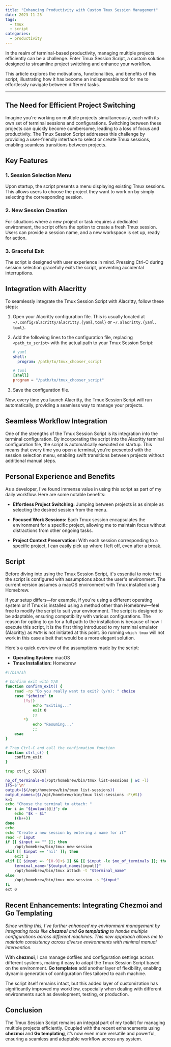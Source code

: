 ```yaml
---
title: "Enhancing Productivity with Custom Tmux Session Management"
date: 2023-11-25
tags:
  - tmux
  - script
categories:
  - productivity
---
```


In the realm of terminal-based productivity, managing multiple projects efficiently can be a challenge. Enter Tmux Session Script, a custom solution designed to streamline project switching and enhance your workflow.

<!--more-->

This article explores the motivations, functionalities, and benefits of this script, illustrating how it has become an indispensable tool for me to effortlessly navigate between different tasks.

---

## The Need for Efficient Project Switching

Imagine you're working on multiple projects simultaneously, each with its own set of terminal sessions and configurations. Switching between these projects can quickly become cumbersome, leading to a loss of focus and productivity. The Tmux Session Script addresses this challenge by providing a user-friendly interface to select or create Tmux sessions, enabling seamless transitions between projects.

## Key Features

### 1. **Session Selection Menu**

Upon startup, the script presents a menu displaying existing Tmux sessions. This allows users to choose the project they want to work on by simply selecting the corresponding session.

### 2. **New Session Creation**

For situations where a new project or task requires a dedicated environment, the script offers the option to create a fresh Tmux session. Users can provide a session name, and a new workspace is set up, ready for action.

### 3. **Graceful Exit**

The script is designed with user experience in mind. Pressing Ctrl-C during session selection gracefully exits the script, preventing accidental interruptions.

## Integration with Alacritty

To seamlessly integrate the Tmux Session Script with Alacritty, follow these steps:

1. Open your Alacritty configuration file. This is usually located at `~/.config/alacritty/alacritty.{yaml,toml}` or `~/.alacritty.{yaml, toml}`.

2. Add the following lines to the configuration file, replacing `<path_to_script>` with the actual path to your Tmux Session Script:

   ```yaml
   # yaml
   shell:
     program: /path/to/tmux_chooser_script
   ```

   ```toml
   # toml
   [shell]
   program = "/path/to/tmux_chooser_script"
   ```

3. Save the configuration file.

Now, every time you launch Alacritty, the Tmux Session Script will run automatically, providing a seamless way to manage your projects.

## Seamless Workflow Integration

One of the strengths of the Tmux Session Script is its integration into the terminal configuration. By incorporating the script into the Alacritty terminal configuration file, the script is automatically executed on startup. This means that every time you open a terminal, you're presented with the session selection menu, enabling swift transitions between projects without additional manual steps.

## Personal Experience and Benefits

As a developer, I've found immense value in using this script as part of my daily workflow. Here are some notable benefits:

- **Effortless Project Switching:** Jumping between projects is as simple as selecting the desired session from the menu.

- **Focused Work Sessions:** Each Tmux session encapsulates the environment for a specific project, allowing me to maintain focus without distractions from other ongoing tasks.

- **Project Context Preservation:** With each session corresponding to a specific project, I can easily pick up where I left off, even after a break.

## Script

Before diving into using the Tmux Session Script, it's essential to note that the script is configured with assumptions about the user's environment. The current version assumes a macOS environment with Tmux installed using Homebrew.

If your setup differs—for example, if you're using a different operating system or if Tmux is installed using a method other than Homebrew—feel free to modify the script to suit your environment. The script is designed to be adaptable, ensuring compatibility with various configurations.
The reason for opting to go for a full path to the installation is because of how I execute this script, it is the first thing introduced to my terminal emulator (Alacritty) as `PATH` is not initiated at this point. So running `which tmux` will not work in this case albeit that would be a more elegant solution.

Here's a quick overview of the assumptions made by the script:

- **Operating System:** macOS
- **Tmux Installation:** Homebrew

```bash
#!/bin/sh

# Confirm exit with Y/N
function confirm_exit() {
    read -rp "Do you really want to exit? (y/n): " choice
    case "$choice" in
        [Yy])
            echo "Exiting..."
            exit 0
            ;;
        *)
            echo "Resuming..."
            ;;
    esac
}

# Trap Ctrl-C and call the confirmation function
function ctrl_c() {
    confirm_exit
}

trap ctrl_c SIGINT

no_of_terminals=$(/opt/homebrew/bin/tmux list-sessions | wc -l)
IFS=$'\n'
output=($(/opt/homebrew/bin/tmux list-sessions))
output_names=($(/opt/homebrew/bin/tmux list-sessions -F\#S))
k=1
echo "Choose the terminal to attach: "
for i in "${output[@]}"; do
	echo "$k - $i"
	((k++))
done
echo
echo "Create a new session by entering a name for it"
read -r input
if [[ $input == "" ]]; then
	/opt/homebrew/bin/tmux new-session
elif [[ $input == 'nil' ]]; then
	exit 1
elif [[ $input =~ ^[0-9]+$ ]] && [[ $input -le $no_of_terminals ]]; then
    terminal_name="${output_names[input]}"
	/opt/homebrew/bin/tmux attach -t "$terminal_name"
else
	/opt/homebrew/bin/tmux new-session -s "$input"
fi
ext 0
```

## Recent Enhancements: Integrating Chezmoi and Go Templating

_Since writing this, I’ve further enhanced my environment management by integrating tools like **chezmoi** and **Go templating** to handle multiple configurations across different machines. This new approach allows me to maintain consistency across diverse environments with minimal manual intervention._

With **chezmoi**, I can manage dotfiles and configuration settings across different systems, making it easy to adapt the Tmux Session Script based on the environment. **Go templates** add another layer of flexibility, enabling dynamic generation of configuration files tailored to each machine.

The script itself remains intact, but this added layer of customization has significantly improved my workflow, especially when dealing with different environments such as development, testing, or production.

## Conclusion

The Tmux Session Script remains an integral part of my toolkit for managing multiple projects efficiently. Coupled with the recent enhancements using **chezmoi** and **Go templating**, it’s now even more versatile and powerful, ensuring a seamless and adaptable workflow across any system.
